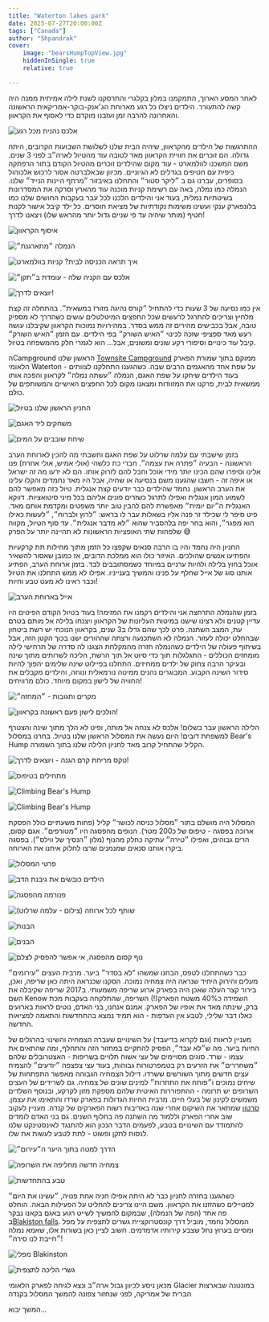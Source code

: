 ```yaml
---
title: "Waterton lakes park"
date: 2025-07-27T20:00:00Z
tags: ["Canada"]
author: "Shpandrak"
cover:
    image: "bearsHumpTopView.jpg"
    hiddenInSingle: true
    relative: true

---
```


לאחר המסע הארוך,  התמקמנו במלון בקלגרי והתרסקנו לשנת לילה אמיתית ממנה היה קשה להתעורר. הילדים ניצלו כל רגע מארוחת הג׳אנק-בוקר-אמריקאית הראשונה והאחרונה להרבה זמן ועזבנו מוקדם כדי לאסוף את הקראוון.

![אלכס נהנית מכל רגע](alexWaffle.jpg "אלכס נהנית מכל רגע")

ההתרגשות של הילדים מהקראוון, שיהיה הבית שלנו לשלושת השבועות הקרובים, היתה גדולה. הם זוכרים את חוויית הקראוון מאד לטובה עוד מהטיול לארה״ב לפני 3 שנים.  משם המשכנו לוולמארט - עוד מקום שהילדים זוכרים מהטיול הקודם בתור הרפתקה כיפית עם חטיפים בגדלים לא הגיוניים. מכיוון שבאלברטה אסור לרכוש אלכוהול בסופרים, עברנו גם ב ״ליקר סטור״ והתחלנו באיבזור ״מרתף היינות הנייד״ שלנו. הנמלה כמו נמלה, באה עם רשימת קניות מוכנה עוד מהארץ וסרקה את המסדרונות בשיטתיות נמלית, בעוד אני והילדים הלכנו לכל עבר בעקבות החושים שלנו כמו בלונפארק ענקי ועשינו משימות נקודתיות של מציאת חוסרים. כל ילד קיבל אישור לקנות חטיף (מותר שיהיה עד פי שניים גדול יותר מהראש שלו) ויצאנו לדרך!

![איסוף הקראוון](motorHome1.jpg "איסוף הקראוון")

![הנמלה ״מתארגנת״](liquerStore.jpg "הנמלה ״מתארגנת״")

![איך תראה הכניסה לבית? קניות בוולמארט](wallmartDorMat.jpg "איך תראה הכניסה לבית? קניות בוולמארט")

![אלכס עם הקניה שלה - עומדת ב״תקן״](alexCheetos.jpg "אלכס עם הקניה שלה - עומדת ב״תקן״")

![יוצאים לדרך!](motorHome2.jpg "יוצאים לדרך!")

אין כמו נסיעה של 3 שעות כדי להתחיל ״קורס נהיגה מזורז במשאית״. בהתחלה זה קצת מלחיץ וצריכים להתרגל לרעשים שכל החפצים המיטלטלים עושים כשהדרך לא מספיק טובה, אבל בכבישים מהירים זה ממש בסדר. במהירויות נמוכות הקראוון שקיבלנו עושה רעש מאד ספציפי שזכה לכינוי ״האיש השורק״ בפי הילדים. עם הזמן ״האיש השורק״ קיבל עוד כינויים וסיפורי רקע שונים ומשונים, אבל... הוא לגמרי חלק מהמשפחה בטיול.

הCampground הראשון שלנו  [Townsite Campground](https://parks.canada.ca/pn-np/ab/waterton/activ/camping/townsite-camping) ממוקם בתוך שמורת הפארק הלאומי Waterton על שפת אחד מהאגמים הרבים שבה. כשהגענו התחלקנו לצוותים - בעוד הילדים שיחקו על שפת האגם, הנמלה ״עשתה נמלה״ לקראוון והפכה אותו ממשאית לבית, פרקנו את המזוודות ומצאנו מקום לכל החפצים האישיים והמשותפים של כולם.

![החניון הראשון שלנו בטיול](firstRvSite.jpg "החניון הראשון שלנו בטיול")

![משחקים ליד האגם](lakeside1.jpg "משחקים ליד האגם")

![שיחת שובבים על המים](lakeside2.jpg "שיחת שובבים על המים")

בזמן שישבתי עם עלמה שרלוט על שפת האגם וחשבתי מה להכין לארוחת הערב הראשונה - הבעיה ״פתרה את עצמה״. חברי כת כלשהי (אולי אמיש, אולי אחרת) פנו אלינו וסיפרו שהם הכינו יותר מידי אוכל וחבל להם לזרוק אותו. הם לא ידעו מה זה ישראל או איפה זה - חשבו שהגענו משם בנסיעה או שחיה, אבל היו מאד נחמדים והקלו עלינו את הערב הראשון. נחמד שהילדים כבר יודעים קצת אנגלית. טיול כזה מאפשר להם לשמוע המון אנגלית ואפילו לתרגל כשזרים פונים אליהם בכל מיני סיטואציות. דווקא האנגלית ה״יום יומית״ מאפשרת להם להבין טוב יותר משפטים ומקדמת אותם מאד. פיט סיפר לי שכילד זר פנה אליו בשאלות עבר לו בראש: ״לרוץ ולברוח״, ״לעשות כאילו הוא מפגר״, והוא בחר יפה בלהסביר שהוא ״לא מדבר אנגלית״. עד סוף הטיול, מקווה שלפחות שתי האופציות הראשונות לא תהיינה יותר על הפרק 😅

החניון היה נחמד והיו בו הרבה סנאים שקפצו כל הזמן מתוך מחילות תת קרקעיות והפתיעו אנשים שהולכים. האיזור כולו הוא ממלכת הדובים, אז כמובן שאסור להשאיר אוכל בחוץ בלילה ולהיות ערניים במיוחד כשמסתובבים לבד. בזמן ארוחת הערב, הפתיע אותנו סוג של אייל שחלף על פנינו והמשיך בענייניו. אפילו לא ממש התחלנו את הטיול וכבר ראינו לא מעט טבע וחיות!

![אייל בארוחת הערב](deerDinner.jpg "אייל בארוחת הערב")

בזמן שהנמלה התרחצה אני והילדים רקמנו את המזימה! בעוד בטיול הקודם הפיטים היו עדיין קטנים ולא רצינו שישנו במיטות העליונות של הקראוון ויצנחו בלילה אל מותם בטרם עת, המצב השתנה. פרט לכך שהם גדלו ב3 שנים, בקראוון הנוכחי יש רשת ביטחון שבהחלט יכולה לעזור. הנמלה לא השתכנעה ורצתה שההורים ישנו בכוך הקטן הזה, אבל בשיתוף פעולה של הילדים כשהנמלה חזרה מהמקלחת הצגנו לה סדרה של תרחישי לילה מומחזים הכוללים - התגלגלות תוך כדי סיוט אל תוך הרשת, הליכה לשרותים מתוך שינה ובעיקר הרבה צחוק של ילדים ממחיזים. התחלנו בפיילוט שינה שלימים יהפוך להיות סידור השינה הקבוע. המבוגרים נהנים ממיטה נורמאלית ונוחה, והילדים מקבלים את החוויה של לישון במקום מיוחד. כולם מרוויחים!

![מקרים ותגובות - ״המחזה״](sleepingRV1.jpg "מקרים ותגובות - ״המחזה״")

![הולכים לישון פעם ראשונה בקראוון!](sleepingRV2.jpg "הולכים לישון פעם ראשונה בקראוון!")

הלילה הראשון עבר בשלום! אלכס לא צנחה אל מותה, ופיט לא הלך מתוך שינה והצטרף למשפחת דובים! היום נעשה את המסלול הראשון שלנו בטיול. בחרנו במסלול Bear's Hump הקליל שהתחיל קרוב מאד לחניון הלילה שלנו בתוך השמורה.

![טקס מריחת קרם הגנה - ויוצאים לדרך!](sunscreen.jpg "טקס מריחת קרם הגנה - ויוצאים לדרך!")

![מתחילים בטיפוס](bearHumpClimb1.jpg "מתחילים בטיפוס")

![Climbing Bear's Hump](bearHumpClimb2.jpg)

![Climbing Bear's Hump](bearHumpClimb3.jpg)

המסלול היה מושלם בתור ״מסלול כניסה לכושר״ קליל (פחות משעתיים כולל הפסקת ארוכה בפסגה - טיפוס של כ200 מטר). הנופים מהפסגה היו ״מטורפים״. אגם קסום, הרים גבוהים, ואפילו ״טירה״ עתיקה כחלק מהנוף (מלון ״הנסיך של ווילס״). בפסגה ביקרו אותנו סנאים שמנמנים שרצו לחלוק איתנו את הארוחה.

![פרטי המסלול](bearHumpStats.jpg "פרטי המסלול")

![הילדים כובשים את גיבנת הדב](bearHumpKids.jpg "הילדים כובשים את גיבנת הדב")

![פנורמה מהפסגה](bearHumppanorama.jpg "פנורמה מהפסגה")

![שותף לכל ארוחה (צילום - עלמה שרלוט)](bearHumpsSuirrel.jpg "שותף לכל ארוחה (צילום - עלמה שרלוט)")

![הבנות](bearHumpGirls.jpg "הבנות")

![הבנים](bearHumpBoys.jpg "הבנים")

![נוף קסום מהפסגה, אי אפשר להפסיק לצלם](bearsHumpTopView.jpg "נוף קסום מהפסגה, אי אפשר להפסיק לצלם")

כבר כשהתחלנו לטפס, הבחנו שמשהו "לא בסדר״ ביער. מרבית העצים ״עירומים״ מעלים והירוק היחיד שנראה היה צמחיה נמוכה. הסקנו שכנראה היתה כאן שריפה, ואכן, בירור קצר העלה שאכן היה בפארק ארוע שריפה משמעותי. ב2017 שריפה שקיבלה את השם Kenow השמידה כ40% משטח הפארק(!) השריפה, שהתלקחה בעקבות מכת ברק, שינתה מאד את אופיו של הפארק. אמנם אנחנו, בני האדם, נוטים לראות בארועים כאלו דבר שלילי, לטבע אין העדפות - הוא תמיד נמצא בהתחדשות והתאמה למציאות החדשה.

מעניין לראות (וגם לקרוא בדיעבד) על השינויים שעברה הצמחיה והשינוי בהרגלים של החיות ביער. מה ש״לא עבד״, הפסיק להתקיים במחזור הזה והתחלף, ומה שהתאים את עצמו - שרד.  סוגים מסויימים של עצי אשוח תלויים בשריפות - האצטרובלים שלהם ״משחררים״ את הזרעים רק בטמפרטורות גבוהות, בעוד עצי צפצפה ״יודעים״ להצמיח עצים חדשים מתוך השורשים ששרדו. דילול הצמחיה הגבוהה מאפשר התפתחות של שיחים נמוכים ו״פותח את התחרות״ למינים שונים של צמחיה. גם לשרידים של העצים השרופים יש תרומה - ההתפוררות האיטית שלהם מספקת מזון לקרקע, ובנוסף השלדים משמשים לקינון של בעלי חיים. מרבית החיות הגדולות בפארק שרדו והתאימו את עצמן. [סרטון](https://www.youtube.com/watch?v=lUtq9WHAWKI) שמתאר את השיקום אחרי שנה באדיבות רשות הפארקים של קנדה. מעניין לעקוב שוב אחרי הפארק וללמוד מה השתנה פה בחלוף השנים. גם בני האדם לומדים להתמודד עם השינויים בטבע, לפעמים הדבר הנכון הוא להתנגד לאינסטינקט שלנו לנסות לתקן ופשוט - לתת לטבע לעשות את שלו.

![הדרך למטה בתוך היער ה״עירום״](bearHumpWayDown1.jpg "הדרך למטה בתוך היער ה״עירום״")

![צמחיה חדשה מחליפה את השרופה](bearHumpWayDown2.jpg "צמחיה חדשה מחליפה את השרופה")

![טבע בהתחדשות](burntTree.jpg "טבע בהתחדשות")

כשהגענו בחזרה לחניון כבר לא היתה אפילו חניה אחת פנויה, ״עשינו את היום״ למטיילים כשהזזנו את הקראוון. משם היינו צריכים להחליט על הפעילות הבאה. הוחלט פה אחד (הפה של הנמלה), שבמקום להמשיך לשייט רגוע באגם בקאנו נבקר ב[Blakiston falls](https://www.alltrails.com/trail/canada/alberta/blakiston-falls-trail). המסלול נחמד, מוביל דרך קונסטרוקציית גשרים לתצפית על מפל ומסיים בערוץ נחל שצבע קירותיו אדמדמים. חשוב לציין כאן בשורות אלו, שאמא נמלה ״חייבת לנו סירה״!

![מפלי Blakinston](blakinston1.jpg "מפלי Blakinston")

![גשרי הליכה לתצפית](blakinston2.jpg "גשרי הליכה לתצפית")

מכאן ניסע לכיוון גבול ארה״ב ונצא לגיחה לפארק הלאומי Glacier במונטנה שבארצות הברית של אמריקה, לפני שנחזור צפונה להמשך המסלול בקנדה

המשך יבוא...